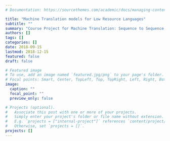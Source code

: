```yaml
---
# Documentation: https://sourcethemes.com/academic/docs/managing-content/

title: "Machine Translation models for Low Resource Languages"
subtitle: ""
summary: "Course Project for Machine Translation: Sequence to Sequence Models"
authors: []
tags: []
categories: []
date: 2018-09-15
lastmod: 2018-12-15
featured: false
draft: false

# Featured image
# To use, add an image named `featured.jpg/png` to your page's folder.
# Focal points: Smart, Center, TopLeft, Top, TopRight, Left, Right, BottomLeft, Bottom, BottomRight.
image:
  caption: ""
  focal_point: ""
  preview_only: false

# Projects (optional).
#   Associate this post with one or more of your projects.
#   Simply enter your project's folder or file name without extension.
#   E.g. `projects = ["internal-project"]` references `content/project/deep-learning/index.md`.
#   Otherwise, set `projects = []`.
projects: []
---
```

